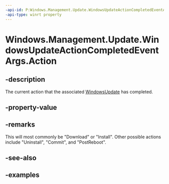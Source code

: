 ```yaml
---
-api-id: P:Windows.Management.Update.WindowsUpdateActionCompletedEventArgs.Action
-api-type: winrt property
---
```


# Windows.Management.Update.WindowsUpdateActionCompletedEventArgs.Action

<!--
public string Action { get; }
-->


## -description
The current action that the associated [WindowsUpdate](./windowsupdate.md) has completed.

## -property-value

## -remarks
This will most commonly be "Download" or "Install". Other possible actions include "Uninstall", "Commit", and "PostReboot".

## -see-also

## -examples


